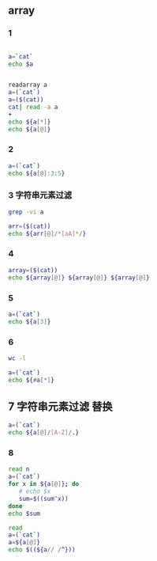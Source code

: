 ## array

### 1
```bash

a=`cat`
echo $a


readarray a
a=(`cat`)
a=($(cat))
cat| read -a a
+
echo ${a[*]}
echo ${a[@]}


```



### 2
```bash
a=(`cat`)
echo ${a[@]:3:5}
```
### 3 字符串元素过滤
```bash
grep -vi a

arr=($(cat))
echo ${arr[@]/*[aA]*/}

```

### 4
```bash
array=($(cat))
echo ${array[@]} ${array[@]} ${array[@]}
```

### 5
```bash
a=(`cat`)
echo ${a[3]}
```

### 6
```bash
wc -l

a=(`cat`)
echo ${#a[*]}
```
## 7 字符串元素过滤 替换
```bash
a=(`cat`)
echo ${a[@]/[A-Z]/.}
```

### 8
```bash
read n
a=(`cat`)
for x in ${a[@]}; do
   # echo $x
   sum=$((sum^x))
done
echo $sum

read 
a=(`cat`)
a=${a[@]}
echo $((${a// /^}))
```
